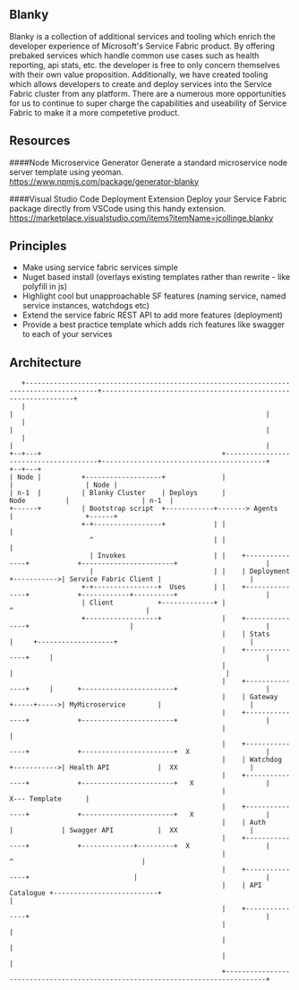 Blanky
---------------

Blanky is a collection of additional services and tooling which enrich the developer experience of Microsoft's Service Fabric product. By offering prebaked services which handle common use cases such as health reporting, api stats, etc. the developer is free to only concern themselves with their own value proposition. Additionally, we have created tooling which allows developers to create and deploy services into the Service Fabric cluster from any platform. There are a numerous more opportunities for us to continue to super charge the capabilities and useability of Service Fabric to make it a more competetive product.

Resources
---------------

####Node Microservice Generator
Generate a standard microservice node server template using yeoman.<br />
https://www.npmjs.com/package/generator-blanky

####Visual Studio Code Deployment Extension
Deploy your Service Fabric package directly from VSCode using this handy extension.<br />
https://marketplace.visualstudio.com/items?itemName=jcollinge.blanky

Principles
---------------

- Make using service fabric services simple
- Nuget based install (overlays existing templates rather than rewrite - like polyfill in js)
- Highlight cool but unapproachable SF features (naming service, named service instances, watchdogs etc)
- Extend the service fabric REST API to add more features (deployment)
- Provide a best practice template which adds rich features like swagger to each of your services

Architecture
------------

```
   +----------------------------------------------------------------------------------------+---------------------------------------------------------------+
   |                                                                                        |                                                               |
   |                                                                                        |                                                               |
   |                                                                                        |                                                               |
+--+---+                                             +--------------------------------------+-----------------------------------------+                  +--+---+
| Node |          +-------------------+              |                                                                                |                  | Node |
| n-1  |          | Blanky Cluster    | Deploys      |                                                                  Node          |                  | n-1  |
+------+          | Bootstrap script  +------------+-------> Agents                                                                   |                  +------+
                  +-+-----------------+            | |                                                                                |
                    ^                              | |                                                                                |
                    | Invokes                      | |    +---------------+            +-----------------------+                      |
                    |                              | |    | Deployment    +----------->| Service Fabric Client |                      |
                  +-+----------------+  Uses       | |    +---------------+            +------------+----------+                      |
                  | Client           +-------------+ |                                              ^                                 |
                  +------------------+               |    +---------------+                         |                                 |
                                                     |    | Stats         |     +-------------------+                                 |
                                                     |    +---------------+     |                                                     |
                                                     |                          |                                                     |
                                                     |    +---------------+     |      +-----------------------+                      |
                                                     |    | Gateway       +-----+----->| MyMicroservice        |                      |
                                                     |    +---------------+            +-----------------------+                      |
                                                     |                                                                                |
                                                     |    +---------------+            +-----------------------+  X                   |
                                                     |    | Watchdog      +----------->| Health API            |  XX                  |
                                                     |    +---------------+            +-----------------------+   X                  |
                                                     |                                                             X--- Template      |
                                                     |    +---------------+            +-----------------------+   X                  |
                                                     |    | Auth          |            | Swagger API           |  XX                  |
                                                     |    +---------------+            +-------------+---------+  X                   |
                                                     |                                               ^                                |
                                                     |    +---------------+                          |                                |
                                                     |    | API Catalogue +--------------------------+                                |
                                                     |    +---------------+                                                           |
                                                     |                                                                                |
                                                     |                                                                                |
                                                     |                                                                                |
                                                     +--------------------------------------------------------------------------------+

```
